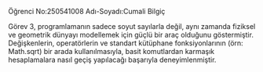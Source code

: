 Öğrenci No:250541008
Adı-Soyadı:Cumali Bilgiç

Görev 3, programlamanın sadece soyut sayılarla değil, aynı zamanda fiziksel ve geometrik dünyayı
modellemek için güçlü bir araç olduğunu göstermiştir. Değişkenlerin, operatörlerin ve standart
kütüphane fonksiyonlarının (örn: Math.sqrt) bir arada kullanılmasıyla, basit komutlardan
karmaşık hesaplamalara nasıl geçiş yapılacağı başarıyla deneyimlenmiştir.
